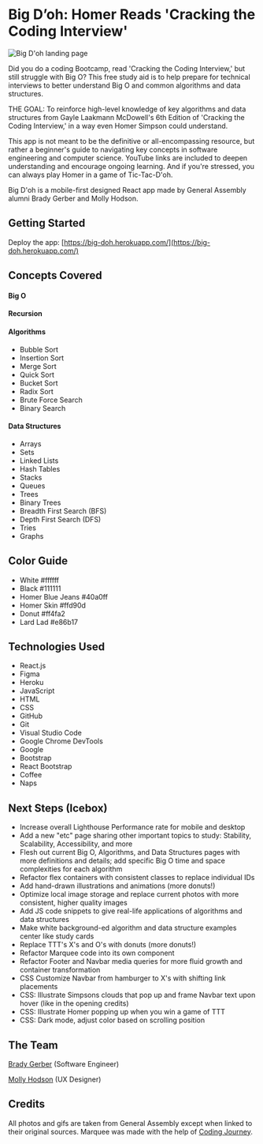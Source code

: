 # Big D’oh: Homer Reads 'Cracking the Coding Interview'

![Big D'oh landing page](https://i.imgur.com/IlKQRn8.png)

Did you do a coding Bootcamp, read 'Cracking the Coding Interview,' but still struggle with Big O? This free study aid is to help prepare for technical interviews to better understand Big O and common algorithms and data structures.

THE GOAL: To reinforce high-level knowledge of key algorithms and data structures from Gayle Laakmann McDowell's 6th Edition of 'Cracking the Coding Interview,' in a way even Homer Simpson could understand.

This app is not meant to be the definitive or all-encompassing resource, but rather a beginner's guide to navigating key concepts in software engineering and computer science. YouTube links are included to deepen understanding and encourage ongoing learning. And if you're stressed, you can always play Homer in a game of Tic-Tac-D'oh.

Big D'oh is a mobile-first designed React app made by General Assembly alumni Brady Gerber and Molly Hodson.

## Getting Started

Deploy the app: [https://big-doh.herokuapp.com/](https://big-doh.herokuapp.com/)

## Concepts Covered

#### Big O

#### Recursion

#### Algorithms

- Bubble Sort
- Insertion Sort
- Merge Sort
- Quick Sort
- Bucket Sort
- Radix Sort
- Brute Force Search
- Binary Search

#### Data Structures

- Arrays
- Sets
- Linked Lists
- Hash Tables
- Stacks
- Queues
- Trees
- Binary Trees
- Breadth First Search (BFS)
- Depth First Search (DFS)
- Tries
- Graphs

## Color Guide

- White #ffffff
- Black #111111
- Homer Blue Jeans #40a0ff
- Homer Skin #ffd90d
- Donut #ff4fa2
- Lard Lad #e86b17

## Technologies Used

- React.js
- Figma
- Heroku
- JavaScript
- HTML
- CSS
- GitHub
- Git
- Visual Studio Code
- Google Chrome DevTools
- Google
- Bootstrap
- React Bootstrap
- Coffee
- Naps

## Next Steps (Icebox)

- Increase overall Lighthouse Performance rate for mobile and desktop
- Add a new "etc" page sharing other important topics to study: Stability, Scalability, Accessibility, and more
- Flesh out current Big O, Algorithms, and Data Structures pages with more definitions and details; add specific Big O time and space complexities for each algorithm
- Refactor flex containers with consistent classes to replace individual IDs
- Add hand-drawn illustrations and animations (more donuts!)
- Optimize local image storage and replace current photos with more consistent, higher quality images
- Add JS code snippets to give real-life applications of algorithms and data structures
- Make white background-ed algorithm and data structure examples center like study cards
- Replace TTT's X's and O's with donuts (more donuts!)
- Refactor Marquee code into its own component
- Refactor Footer and Navbar media queries for more fluid growth and container transformation
- CSS Customize Navbar from hamburger to X's with shifting link placements
- CSS: Illustrate Simpsons clouds that pop up and frame Navbar text upon hover (like in the opening credits)
- CSS: Illustrate Homer popping up when you win a game of TTT
- CSS: Dark mode, adjust color based on scrolling position

## The Team

[Brady Gerber](https://github.com/bg-write) (Software Engineer)

[Molly Hodson](https://www.mollyhodson.online/) (UX Designer)

## Credits

All photos and gifs are taken from General Assembly except when linked to their original sources. Marquee was made with the help of [Coding Journey](https://www.youtube.com/watch?v=sVZX0XvEBhk).
